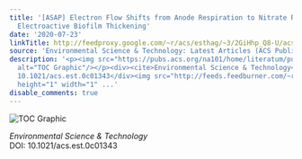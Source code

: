 ```yaml
---
title: '[ASAP] Electron Flow Shifts from Anode Respiration to Nitrate Reduction During
  Electroactive Biofilm Thickening'
date: '2020-07-23'
linkTitle: http://feedproxy.google.com/~r/acs/esthag/~3/2GiHhp_Q8-U/acs.est.0c01343
source: 'Environmental Science & Technology: Latest Articles (ACS Publications)'
description: '<p><img src="https://pubs.acs.org/na101/home/literatum/publisher/achs/journals/content/esthag/0/esthag.ahead-of-print/acs.est.0c01343/20200723/images/medium/es0c01343_0006.gif"
  alt="TOC Graphic"/></p><div><cite>Environmental Science & Technology</cite></div><div>DOI:
  10.1021/acs.est.0c01343</div><img src="http://feeds.feedburner.com/~r/acs/esthag/~4/2GiHhp_Q8-U"
  height="1" width="1" ...'
disable_comments: true
---
```

<p><img src="https://pubs.acs.org/na101/home/literatum/publisher/achs/journals/content/esthag/0/esthag.ahead-of-print/acs.est.0c01343/20200723/images/medium/es0c01343_0006.gif" alt="TOC Graphic"/></p><div><cite>Environmental Science & Technology</cite></div><div>DOI: 10.1021/acs.est.0c01343</div><img src="http://feeds.feedburner.com/~r/acs/esthag/~4/2GiHhp_Q8-U" height="1" width="1" ...